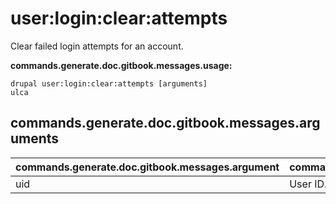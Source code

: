 # user:login:clear:attempts
Clear failed login attempts for an account.

**commands.generate.doc.gitbook.messages.usage:**
```
drupal user:login:clear:attempts [arguments]
ulca
```

## commands.generate.doc.gitbook.messages.arguments
commands.generate.doc.gitbook.messages.argument | commands.generate.doc.gitbook.messages.details
---------|-------------
uid | User ID.
